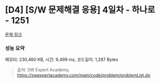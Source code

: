 # [D4] [S/W 문제해결 응용] 4일차 - 하나로 - 1251 

[문제 링크](https://swexpertacademy.com/main/code/problem/problemDetail.do?contestProbId=AV15StKqAQkCFAYD) 

### 성능 요약

메모리: 230,460 KB, 시간: 9,499 ms, 코드길이: 1,287 Bytes



> 출처: SW Expert Academy, https://swexpertacademy.com/main/code/problem/problemList.do